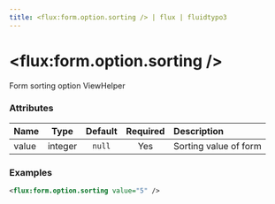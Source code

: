 ```yaml
---
title: <flux:form.option.sorting /> | flux | fluidtypo3
---
```


# <flux:form.option.sorting />

Form sorting option ViewHelper

### Attributes

| Name | Type | Default | Required | Description |
|:-----|:----:|:-------:|:--------:|:------------|
| value | integer | `null` | Yes | Sorting value of form |

### Examples

```xml
<flux:form.option.sorting value="5" />
```